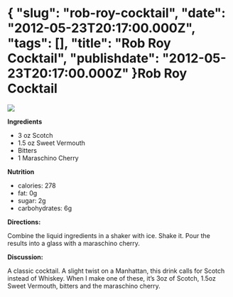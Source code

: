 {
    "slug": "rob-roy-cocktail",
    "date": "2012-05-23T20:17:00.000Z",
    "tags": [],
    "title": "Rob Roy Cocktail",
    "publishdate": "2012-05-23T20:17:00.000Z"
}Rob Roy Cocktail
================




![](http://files.feigdev.com/fodbot/rob_roy/rob_roy.jpg)

<div id="ingredients-nutrition">

<div id="ingredients-nutrition-col">

**Ingredients**

-   3 oz Scotch
-   1.5 oz Sweet Vermouth
-   Bitters
-   1 Maraschino Cherry

</div>

<div id="ingredients-nutrition-col">

**Nutrition**

-   calories: 278
-   fat: 0g
-   sugar: 2g
-   carbohydrates: 6g

</div>

</div>

**Directions:**

Combine the liquid ingredients in a shaker with ice. Shake it. Pour the
results into a glass with a maraschino cherry.

**Discussion:**

A classic cocktail. A slight twist on a Manhattan, this drink calls for
Scotch instead of Whiskey. When I make one of these, it’s 3oz of Scotch,
1.5oz Sweet Vermouth, bitters and the maraschino cherry.

